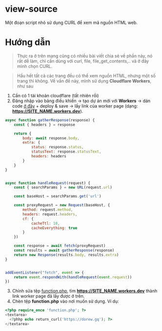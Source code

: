 # view-source
Một đoạn script nhỏ sử dụng CURL để xem mã nguồn HTML web.

# Hướng dẫn
> Thực ra ở trên mạng cũng có nhiều bài viết chia sẻ về phần này, nó rất dễ làm, chỉ cần dùng với curl, file, file_get_contents,.. và ở đây mình chọn CURL.

> Hầu hết tất cả các trang đều có thể xem nguồn HTML, nhưng một số trang thì không. Về vấn đề này, mình sử dụng **Cloudflare Workers**, như sau

1. Cần có 1 tài khoản cloudflare (tất nhiên rồi)
2. Đăng nhập vào bảng điều khiển -> tạo dự án mới với **Workers** -> dán code [ở đây](https://github.com/dorew-site/view-source/blob/main/cloudflare/config-workers.js) + deploy & save -> lấy link của worker page (dạng: **https://SITE_NAME.workers.dev**).

```js
async function gatherResponse(response) {
    const { headers } = response

    return {
        body: await response.body,
        extra: {
            status: response.status,
            statusText: response.statusText,
            headers: headers
        }
    }
}


async function handleRequest(request) {
    const { searchParams } = new URL(request.url)

    const baseHost = searchParams.get('url')

    const proxyRequest = new Request(baseHost, {
        method: request.method,
        headers: request.headers,
        cf: {
            cacheTtl: 10,
            cacheEverything: true
        }
    })

    const response = await fetch(proxyRequest)
    const results = await gatherResponse(response)
    return new Response(results.body, results.extra)
}


addEventListener("fetch", event => {
    return event.respondWith(handleRequest(event.request))
})
```

3. Chỉnh sửa tệp [function.php](https://github.com/dorew-site/view-source/blob/main/function.php), tìm **https://SITE_NAME.workers.dev** thành link worker page đã lấy được ở trên.
4. Chèn tệp **function.php** vào nơi muốn sử dụng. Ví dụ:

```php
<?php require_once 'function.php'; ?>
<textarea>
  <?phhp echo return_curl('https://dorew.gq'); ?>
</textarea>
```
